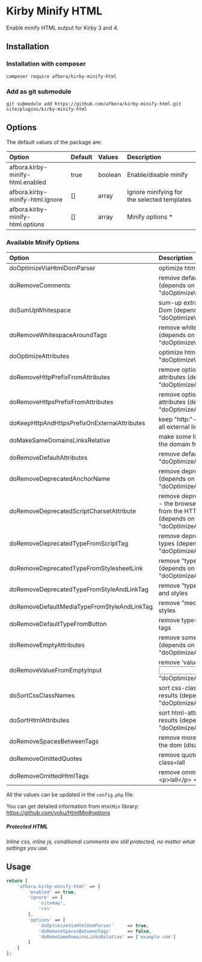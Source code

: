# Kirby Minify HTML

Enable minify HTML output for Kirby 3 and 4.

## Installation

### Installation with composer

```ssh
composer require afbora/kirby-minify-html
```

### Add as git submodule

```ssh
git submodule add https://github.com/afbora/kirby-minify-html.git site/plugins/kirby-minify-html
```

## Options

The default values of the package are:

| Option                           | Default | Values  | Description                                 |
|:---------------------------------|:--------|:--------|:--------------------------------------------|
| afbora.kirby-minify-html.enabled | true    | boolean | Enable/disable minify                       |
| afbora.kirby-minify-html.ignore  | []      | array   | Ignore minifying for the selected templates |
| afbora.kirby-minify-html.options | []      | array   | Minify options *                            |

### Available Minify Options

| Option | Description |
|:---|:---|
| doOptimizeViaHtmlDomParser | optimize html via "HtmlDomParser()" |
| doRemoveComments | remove default HTML comments (depends on "doOptimizeViaHtmlDomParser(true)") |
| doSumUpWhitespace | sum-up extra whitespace from the Dom (depends on "doOptimizeViaHtmlDomParser(true)") |
| doRemoveWhitespaceAroundTags | remove whitespace around tags (depends on "doOptimizeViaHtmlDomParser(true)") |
| doOptimizeAttributes | optimize html attributes (depends on "doOptimizeViaHtmlDomParser(true)") |
| doRemoveHttpPrefixFromAttributes | remove optional "http:"-prefix from attributes (depends on "doOptimizeAttributes(true)") |
| doRemoveHttpsPrefixFromAttributes | remove optional "https:"-prefix from attributes (depends on "doOptimizeAttributes(true)") |
| doKeepHttpAndHttpsPrefixOnExternalAttributes | keep "http:"- and "https:"-prefix for all external links |
| doMakeSameDomainsLinksRelative | make some links relative, by removing the domain from attributes |
| doRemoveDefaultAttributes | remove defaults (depends on "doOptimizeAttributes(true)" | disabled by default) |
| doRemoveDeprecatedAnchorName | remove deprecated anchor-jump (depends on "doOptimizeAttributes(true)") |
| doRemoveDeprecatedScriptCharsetAttribute | remove deprecated charset-attribute - the browser will use the charset from the HTTP-Header, anyway (depends on "doOptimizeAttributes(true)") |
| doRemoveDeprecatedTypeFromScriptTag | remove deprecated script-mime-types (depends on "doOptimizeAttributes(true)") |
| doRemoveDeprecatedTypeFromStylesheetLink | remove "type=text/css" for css links (depends on "doOptimizeAttributes(true)") |
| doRemoveDeprecatedTypeFromStyleAndLinkTag | remove "type=text/css" from all links and styles |
| doRemoveDefaultMediaTypeFromStyleAndLinkTag | remove "media="all" from all links and styles |
| doRemoveDefaultTypeFromButton | remove type="submit" from button tags |
| doRemoveEmptyAttributes | remove some empty attributes (depends on "doOptimizeAttributes(true)") |
| doRemoveValueFromEmptyInput | remove 'value=""' from empty <input> (depends on "doOptimizeAttributes(true)") |
| doSortCssClassNames | sort css-class-names, for better gzip results (depends on "doOptimizeAttributes(true)") |
| doSortHtmlAttributes | sort html-attributes, for better gzip results (depends on "doOptimizeAttributes(true)") |
| doRemoveSpacesBetweenTags | remove more (aggressive) spaces in the dom (disabled by default) |
| doRemoveOmittedQuotes | remove quotes e.g. class="lall" => class=lall |
| doRemoveOmittedHtmlTags | remove ommitted html tags e.g. \<p\>lall\<\/p\> => \<p\>lall |

All the values can be updated in the `config.php` file.

You can get detailed information from `HtmlMin` library:
https://github.com/voku/HtmlMin#options

##### Protected HTML

*Inline css, inline js, conditional comments are still protected, no matter what settings you use.*

## Usage

````php
return [
    'afbora.kirby-minify-html' => [
        'enabled' => true,
        'ignore' => [
            'sitemap',
            'rss'
        ],
        'options' => [
            'doOptimizeViaHtmlDomParser'     => true,
            'doRemoveSpacesBetweenTags'      => false,
            'doMakeSameDomainsLinksRelative' => ['example.com']
        ]
    ]
];
````
